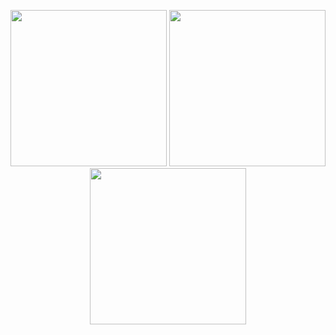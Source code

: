 <p align="center">
  <img src="https://github.com/artemiithefrog/Sandstorm_Test/assets/115695294/c9bbff58-8453-4e61-adcb-f3a3204e0939" width="250" />
  <img src="https://github.com/artemiithefrog/Sandstorm_Test/assets/115695294/3df38288-722f-4f0a-b83e-bea217ef5735" width="250" />
  <img src="https://github.com/artemiithefrog/Sandstorm_Test/assets/115695294/181846c5-eefb-42d5-8095-aa9edc5731a0" width="250" />
</p>
